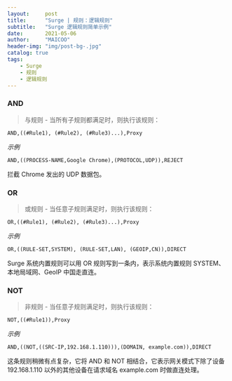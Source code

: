 ```yaml
---
layout:     post
title:      "Surge | 规则：逻辑规则"
subtitle:   "Surge 逻辑规则简单示例"
date:       2021-05-06
author:     "MAICOO"
header-img: "img/post-bg-.jpg"
catalog: true
tags:
    - Surge
    - 规则
    - 逻辑规则
---
```


### AND
> 与规则 - 当所有子规则都满足时，则执行该规则：

```
AND,((#Rule1), (#Rule2), (#Rule3)...),Proxy
```
*示例*
```
AND,((PROCESS-NAME,Google Chrome),(PROTOCOL,UDP)),REJECT
```
拦截 Chrome 发出的 UDP 数据包。

### OR
> 或规则 - 当任意子规则满足时，则执行该规则：

```
OR,((#Rule1), (#Rule2), (#Rule3)...),Proxy
```
*示例*
```
OR,((RULE-SET,SYSTEM), (RULE-SET,LAN), (GEOIP,CN)),DIRECT
```
Surge 系统内置规则可以用 OR 规则写到一条内，表示系统内置规则 SYSTEM、本地局域网、GeoIP 中国走直连。

### NOT
> 非规则 - 当任意子规则满足时，则执行该规则：

```
NOT,((#Rule1)),Proxy
```
*示例*
```
AND,((NOT,((SRC-IP,192.168.1.110))),(DOMAIN, example.com)),DIRECT
```
这条规则稍微有点复杂，它将 AND 和 NOT 相结合，它表示网关模式下除了设备 192.168.1.110 以外的其他设备在请求域名 example.com 时做直连处理。
